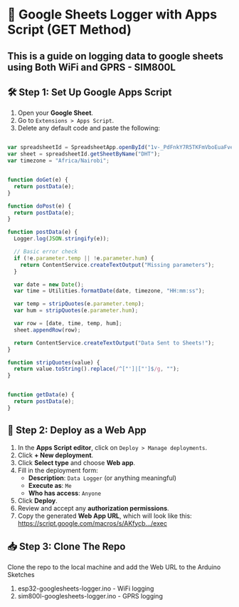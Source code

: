 # 📡 Google Sheets Logger with Apps Script (GET Method)
This is a guide on logging data to google sheets using Both WiFi and GPRS - SIM800L
---

## 🛠 Step 1: Set Up Google Apps Script

1. Open your **Google Sheet**.
2. Go to `Extensions > Apps Script`.
3. Delete any default code and paste the following:

```javascript

var spreadsheetId = SpreadsheetApp.openById("1v-_PdFnkY7R5TKFmVboEuaFvexIxk8vtSzg4Cy5Rr2o");
var sheet = spreadsheetId.getSheetByName("DHT");
var timezone = "Africa/Nairobi";


function doGet(e) {
  return postData(e);
}

function doPost(e) {
  return postData(e);
}

function postData(e) {
  Logger.log(JSON.stringify(e));

  // Basic error check
  if (!e.parameter.temp || !e.parameter.hum) {
    return ContentService.createTextOutput("Missing parameters");
  }

  var date = new Date();
  var time = Utilities.formatDate(date, timezone, "HH:mm:ss");

  var temp = stripQuotes(e.parameter.temp);
  var hum = stripQuotes(e.parameter.hum);

  var row = [date, time, temp, hum];
  sheet.appendRow(row);

  return ContentService.createTextOutput("Data Sent to Sheets!");
}

function stripQuotes(value) {
  return value.toString().replace(/^["']|["']$/g, "");
}


function getData(e) {
  return postData(e); 
}

```

## 🚀 Step 2: Deploy as a Web App

1. In the **Apps Script editor**, click on `Deploy > Manage deployments`.
2. Click **+ New deployment**.
3. Click **Select type** and choose **Web app**.
4. Fill in the deployment form:
   - **Description**: `Data Logger` (or anything meaningful)
   - **Execute as**: `Me`
   - **Who has access**: `Anyone`
5. Click **Deploy**.
6. Review and accept any **authorization permissions**.
7. Copy the generated **Web App URL**, which will look like this: https://script.google.com/macros/s/AKfycb.../exec


## 📥 Step 3: Clone The Repo 

Clone the repo to the local machine and add the Web URL to the Arduino Sketches

1. esp32-googlesheets-logger.ino - WiFi logging
2. sim800l-googlesheets-logger.ino - GPRS logging

